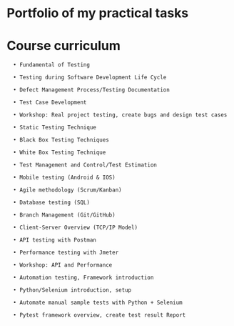 # Portfolio of my practical tasks
# Course curriculum

      • Fundamental of Testing

      • Testing during Software Development Life Cycle

      • Defect Management Process/Testing Documentation

      • Test Case Development

      • Workshop: Real project testing, create bugs and design test cases

      • Static Testing Technique

      • Black Box Testing Techniques

      • White Box Testing Technique

      • Test Management and Control/Test Estimation
      
      • Mobile testing (Android & IOS)

      • Agile methodology (Scrum/Kanban)

      • Database testing (SQL)

      • Branch Management (Git/GitHub)

      • Client-Server Overview (TCP/IP Model)

      • API testing with Postman

      • Performance testing with Jmeter

      • Workshop: API and Performance

      • Automation testing, Framework introduction

      • Python/Selenium introduction, setup

      • Automate manual sample tests with Python + Selenium

      • Pytest framework overview, create test result Report
